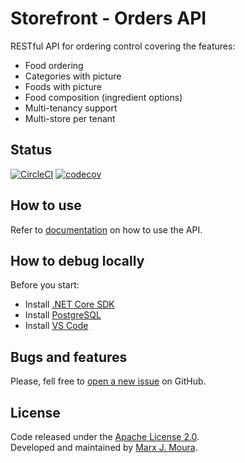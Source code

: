 # Storefront - Orders API

RESTful API for ordering control covering the features:

- Food ordering
- Categories with picture
- Foods with picture
- Food composition (ingredient options)
- Multi-tenancy support
- Multi-store per tenant

## Status

[![CircleCI](https://circleci.com/gh/storefront-community/orders-api.svg?style=shield)](https://circleci.com/gh/storefront-community/orders-api)
[![codecov](https://codecov.io/gh/storefront-community/orders-api/branch/master/graph/badge.svg)](https://codecov.io/gh/storefront-community/orders-api)

## How to use

Refer to [documentation](https://storefront.community/developer) on how to use the API.

## How to debug locally

Before you start:

- Install [.NET Core SDK](https://www.microsoft.com/net/download/windows/)
- Install [PostgreSQL](https://www.postgresql.org/)
- Install [VS Code](https://code.visualstudio.com/)

## Bugs and features

Please, fell free to [open a new issue](https://github.com/storefront-community/orders-api/issues) on GitHub.

## License

Code released under the [Apache License 2.0](https://github.com/storefront-community/orders-api/blob/master/LICENSE).  
Developed and maintained by [Marx J. Moura](https://github.com/marxjmoura).
